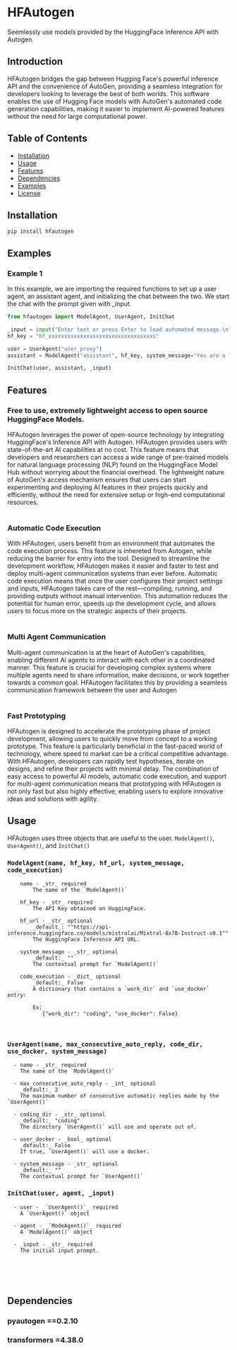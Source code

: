 # HFAutogen
Seemlessly use models provided by the HuggingFace Inference API  with Autogen.

## Introduction
HFAutogen bridges the gap between Hugging Face's powerful inference API and the convenience of AutoGen, providing a seamless integration for developers looking to leverage the best of both worlds. This software enables the use of Hugging Face models with AutoGen's automated code generation capabilities, making it easier to implement AI-powered features without the need for large computational power.

## Table of Contents

- [Installation](#installation)
- [Usage](#usage)
- [Features](#features)
- [Dependencies](#dependencies)
- [Examples](#examples)
- [License](#license)

## Installation
```
pip install hfautogen
```
## Examples

### Example 1
In this example, we are importing the required functions to set up a user agent, an assistant agent, and initializing the chat between the two. We start the chat with the prompt given with _input.
```python
from hfautogen import ModelAgent, UserAgent, InitChat

_input = input("Enter text or press Enter to load automated message.\n")
hf_key = "hf_xxxxxxxxxxxxxxxxxxxxxxxxxxxxxxxxxx"

user = UserAgent("user_proxy")
assistant = ModelAgent("assistant", hf_key, system_message="You are a friendly AI assistant.")

InitChat(user, assistant, _input)
```

## Features

### Free to use, extremely lightweight access to open source HuggingFace Models.

HFAutogen leverages the power of open-source technology by integrating HuggingFace's Inference API with Autogen. HFAutogen provides users with state-of-the-art AI capabilities at no cost. This feature means that developers and researchers can access a wide range of pre-trained models for natural language processing (NLP) found on the HuggingFace Model Hub without worrying about the financial overhead. The lightweight nature of AutoGen's access mechanism ensures that users can start experimenting and deploying AI features in their projects quickly and efficiently, without the need for extensive setup or high-end computational resources.
<br><br>

### Automatic Code Execution

With HFAutogen, users benefit from an environment that automates the code execution process. This feature is inhereted from Autogen, while reducing the barrier for entry into the tool. Designed to streamline the development workflow, HFAutogen makes it easier and faster to test and deploy multi-agent communication systems than ever before. Automatic code execution means that once the user configures their project settings and inputs, HFAutogen takes care of the rest—compiling, running, and providing outputs without manual intervention. This automation reduces the potential for human error, speeds up the development cycle, and allows users to focus more on the strategic aspects of their projects.
<br><br>

### Multi Agent Communication

Multi-agent communication is at the heart of AutoGen's capabilities, enabling different AI agents to interact with each other in a coordinated manner. This feature is crucial for developing complex systems where multiple agents need to share information, make decisions, or work together towards a common goal. HFAutogen facilitates this by providing a seamless communication framework between the user and Autogen
<br><br>
### Fast Prototyping

HFAutogen is designed to accelerate the prototyping phase of project development, allowing users to quickly move from concept to a working prototype. This feature is particularly beneficial in the fast-paced world of technology, where speed to market can be a critical competitive advantage. With HFAutogen, developers can rapidly test hypotheses, iterate on designs, and refine their projects with minimal delay. The combination of easy access to powerful AI models, automatic code execution, and support for multi-agent communication means that prototyping with HFAutogen is not only fast but also highly effective, enabling users to explore innovative ideas and solutions with agility.


## Usage
HFAutogen uses three objects that are useful to the user. `ModelAgent()`, `UserAgent()`, and `InitChat()`

### `ModelAgent(name, hf_key, hf_url, system_message, code_execution)`
```  
    name - _str_ required
        The name of the `ModelAgent()`

    hf_key - _str_ required
        The API Key obtained on HuggingFace.

    hf_url - _str_ optional
        _default_: ""https://api-inference.huggingface.co/models/mistralai/Mixtral-8x7B-Instruct-v0.1""
        The HuggingFace Inference API URL.

    system_message - _str_ optional
        _default:_ ""
        The contextual prompt for `ModelAgent()`
    
    code_execution - _dict_ optional
        _default:_ False
        A dictionary that contains a `work_dir` and `use_docker` entry:

        Ex:
           {"work_dir": "coding", "use_docker": False}
```
<br>

### `UserAgent(name, max_consecutive_auto_reply, code_dir, use_docker, system_message)`
```
  - name - _str_ required
    The name of the `ModelAgent()`
  
  - max_consecutive_auto_reply - _int_ optional
    _default:_ 2
    The maximum number of consecutive automatic replies made by the `UserAgent()`

  - coding_dir - _str_ optional
    _default:_ "coding"
    The directory `UserAgent()` will use and operate out of.

  - user_docker - _bool_ optional
    _default:_ False
    If true, `UserAgent()` will use a docker.

  - system_message - _str_ optional
    _default:_ ""
    The contextual prompt for `UserAgent()`
```

### `InitChat(user, agent, _input)`
```
  - user - _`UserAgent()`_ required
    A `UserAgent()` object

  - agent - _`ModeAgent()`_ required
    A `ModelAgent()` object

  - _input - _str_ required
    The initial input prompt.
```


<br><br><br>
## Dependencies

### pyautogen ==0.2.10

### transformers =4.38.0
<br><br><br>


